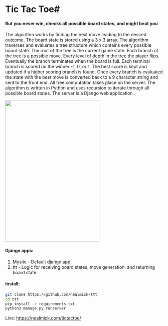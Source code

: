 # Tic Tac Toe#
#### But you never win, checks all possible board states, and might beat you


The algorithm works by finding the next move leading to the desired outcome. The board state is stored using a 3 x 3 array. The algorithm traverses and evaluates a tree structure which contains every possible board state. The root of the tree is the current game state. Each branch of the tree is a possible move. Every level of depth in the tree the player flips. Eventually the branch terminates when the board is full. Each terminal branch is scored on the winner -1, 0, or 1. The best score is kept and updated if a higher scoring branch is found. Once every branch is evaluated the state with the best move is converted back to a 9 character string and sent to the front end. All tree computation takes place on the server. The algorithm is written in Python and uses recursion to iterate through all possible board states. The server is a Django web application.


<img src="https://i.imgur.com/gNTOEWa.png" width="300" height="450" />



#### Django apps:
1.  Mysite - Default django app.
2.  ttt - Logic for receiving board states, move generation, and returning board state.
#### Install:

```bash
git clone https://github.com/nealmick/ttt
cd ttt
pip install -r requirements.txt
python3 manage.py runserver
```
Live:
https://nealmick.com/tictactoe/

